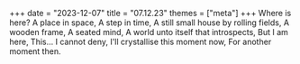 +++
date = "2023-12-07"
title = "07.12.23"
themes = ["meta"]
+++
Where is here?
A place in space,
A step in time,
A still small house by rolling fields,
A wooden frame,
A seated mind,
A world unto itself that introspects,
But I am here,
This... I cannot deny,
I'll crystallise this moment now,
For another moment then.

